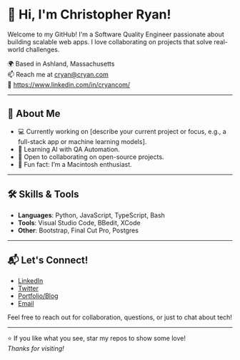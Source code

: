 # 👋 Hi, I'm Christopher Ryan!

Welcome to my GitHub! I'm a Software Quality Engineer passionate about building scalable web apps. I love collaborating on projects that solve real-world challenges.

🌍 Based in Ashland, Massachusetts  
📫 Reach me at cryan@cryan.com  
🔗 https://www.linkedin.com/in/cryancom/

---

## 🚀 About Me

- 💻 Currently working on [describe your current project or focus, e.g., a full-stack app or machine learning models].
- 🌱 Learning AI with QA Automation.
- 🤝 Open to collaborating on open-source projects.
- 🎯 Fun fact: I’m a Macintosh enthusiast.

---

## 🛠️ Skills & Tools

- **Languages**: Python, JavaScript, TypeScript, Bash
- **Tools**: Visual Studio Code, BBedit, XCode
- **Other**: Bootstrap, Final Cut Pro, Postgres

---

## 📬 Let's Connect!

- [LinkedIn](https://www.linkedin.com/in/cryancom/)
- [Twitter](https://x.com/cryanweb)
- [Portfolio/Blog](https://www.cryan.com)
- [Email](mailto:[cryan@cryan.com])

Feel free to reach out for collaboration, questions, or just to chat about tech!

---

⭐️ If you like what you see, star my repos to show some love!  
_Thanks for visiting!_
